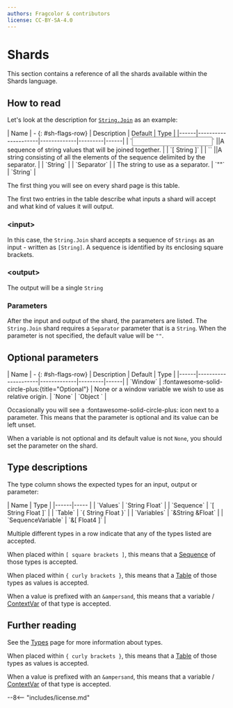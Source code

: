 ```yaml
---
authors: Fragcolor & contributors
license: CC-BY-SA-4.0
---
```


# Shards

This section contains a reference of all the shards available within the Shards language.

## How to read

Let's look at the description for [`String.Join`](./String/Join) as an example:

<div class="sh-parameters" markdown="1">
| Name | - {: #sh-flags-row} | Description | Default | Type |
|------|---------------------|-------------|---------|------|
| `<input>` ||A sequence of string values that will be joined together. | | `[ String ]` |
| `<output>` ||A string consisting of all the elements of the sequence delimited by the separator. | | `String` |
| `Separator` |  | The string to use as a separator. | `""` | `String` |
</div>

The first thing you will see on every shard page is this table.

The first two entries in the table describe what inputs a shard will accept and what kind of values it will output.

### &lt;input&gt;

In this case, the `String.Join` shard accepts a sequence of `Strings` as an input - written as `[String]`. A sequence is identified by its enclosing square brackets.

### &lt;output&gt;

The output will be a single `String`

### Parameters

After the input and output of the shard, the parameters are listed. The `String.Join` shard requires a `Separator` parameter that is a `String`. When the parameter is not specified, the default value will be `""`.

## Optional parameters

<div class="sh-parameters" markdown="1">
| Name | - {: #sh-flags-row} | Description | Default | Type |
|------|---------------------|-------------|---------|------|
| `Window` | :fontawesome-solid-circle-plus:{title="Optional"}  | None or a window variable we wish to use as relative origin. | `None` | `Object ` |
</div>

Occasionally you will see a :fontawesome-solid-circle-plus: icon next to a parameter. This means that the parameter is optional and its value can be left unset.

When a variable is not optional and its default value is not `None`, you should set the parameter on the shard.

## Type descriptions

The type column shows the expected types for an input, output or parameter:

<div class="sh-parameters" markdown="1">
| Name | Type |
|------|----- |
| `Values` | `String Float` |
| `Sequence` | `[ String Float ]` |
| `Table` | `{ String Float }` |
| `Variables` | `&String &Float` |
| `SequenceVariable` | `&[ Float4 ]` |
</div>

Multiple different types in a row indicate that any of the types listed are accepted.

When placed within `[ square brackets ]`, this means that a [Sequence](./types/#sequence) of those types is accepted.

When placed within `{ curly brackets }`, this means that a [Table](./types/#table) of those types as values is accepted.

When a value is prefixed with an `&ampersand`, this means that a variable / [ContextVar](./types/#contextvar) of that type is accepted.

## Further reading

See the [Types](./types) page for more information about types.

When placed within `{ curly brackets }`, this means that a [Table](./types/#table) of those types as values is accepted.

When a value is prefixed with an `&ampersand`, this means that a variable / [ContextVar](./types/#contextvar) of that type is accepted.

--8<-- "includes/license.md"

